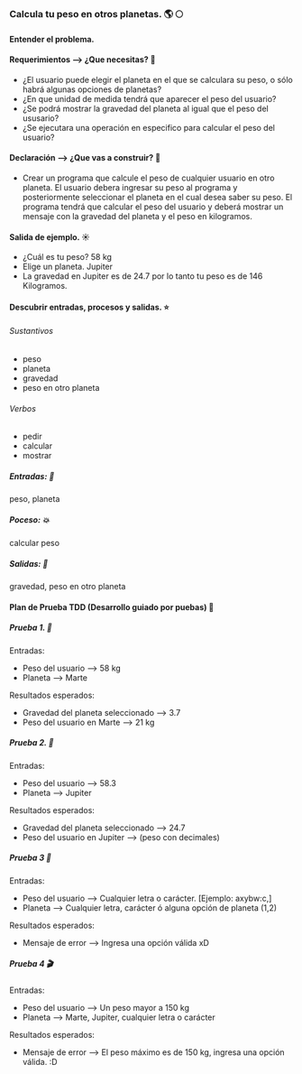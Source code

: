### Calcula tu peso en otros planetas. :earth_americas: :full_moon:

#### Entender el problema.
#### Requerimientos --> ¿Que necesitas? :first_quarter_moon_with_face:
* ¿El usuario puede elegir el planeta en el que se   calculara su peso, o sólo habrá algunas opciones de   planetas?
* ¿En que unidad de medida tendrá que aparecer el peso del usuario?
* ¿Se podrá mostrar la gravedad del planeta al igual que el peso del ususario?
* ¿Se ejecutara una operación en especifico para calcular el peso del usuario?
#### Declaración --> ¿Que vas a construir? :rocket:
* Crear un programa que calcule el peso de cualquier usuario en otro planeta. El usuario debera ingresar su peso al programa y posteriormente seleccionar el planeta en el cual desea saber su peso. El programa tendrá que calcular el peso del usuario y deberá mostrar un mensaje con la gravedad del planeta y el peso en kilogramos.
#### Salida de ejemplo. :sunny:
* ¿Cuál es tu peso? 58 kg
* Elige un planeta. Jupiter
* La gravedad en Jupiter es de 24.7 por lo tanto tu peso es de 146 Kilogramos.
#### Descubrir entradas, procesos y salidas. :star:
###### Sustantivos                
* peso
* planeta
* gravedad
* peso en otro planeta
###### Verbos
* pedir
* calcular
* mostrar
##### Entradas: :dancer:
peso, planeta
##### Poceso: :boom:
calcular peso
##### Salidas: :runner:
gravedad, peso en otro planeta

#### Plan de Prueba TDD (Desarrollo guiado por puebas) :mag_right:

##### Prueba 1. :electric_plug:
Entradas:
* Peso del usuario --> 58 kg
* Planeta --> Marte

Resultados esperados:
* Gravedad del planeta seleccionado --> 3.7
* Peso del usuario en Marte --> 21 kg

##### Prueba 2. :telescope:
Entradas:
* Peso del usuario --> 58.3
* Planeta --> Jupiter

Resultados esperados:
* Gravedad del planeta seleccionado --> 24.7
* Peso del usuario en Jupiter --> (peso con decimales)

##### Prueba 3 :pushpin:
Entradas:
* Peso del usuario --> Cualquier letra o carácter. [Ejemplo: axybw:c,]
* Planeta --> Cualquier letra, carácter ó alguna opción de planeta (1,2)

Resultados esperados:
* Mensaje de error --> Ingresa una opción válida xD

##### Prueba 4 :clapper:
Entradas:
* Peso del usuario --> Un peso mayor a 150 kg
* Planeta --> Marte, Jupiter, cualquier letra o carácter

Resultados esperados:
* Mensaje de error --> El peso máximo es de 150 kg, ingresa una opción válida. :D
